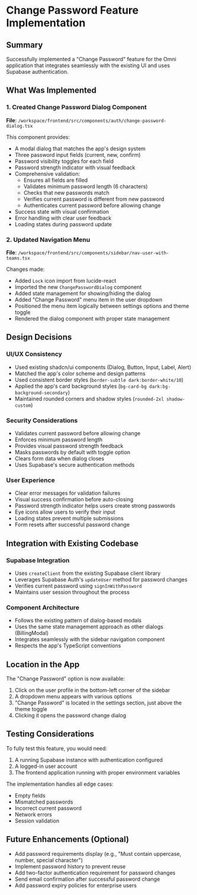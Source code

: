 # Change Password Feature Implementation

## Summary
Successfully implemented a "Change Password" feature for the Omni application that integrates seamlessly with the existing UI and uses Supabase authentication.

## What Was Implemented

### 1. Created Change Password Dialog Component
**File**: `/workspace/frontend/src/components/auth/change-password-dialog.tsx`

This component provides:
- A modal dialog that matches the app's design system
- Three password input fields (current, new, confirm)
- Password visibility toggles for each field
- Password strength indicator with visual feedback
- Comprehensive validation:
  - Ensures all fields are filled
  - Validates minimum password length (6 characters)
  - Checks that new passwords match
  - Verifies current password is different from new password
  - Authenticates current password before allowing change
- Success state with visual confirmation
- Error handling with clear user feedback
- Loading states during password update

### 2. Updated Navigation Menu
**File**: `/workspace/frontend/src/components/sidebar/nav-user-with-teams.tsx`

Changes made:
- Added `Lock` icon import from lucide-react
- Imported the new `ChangePasswordDialog` component
- Added state management for showing/hiding the dialog
- Added "Change Password" menu item in the user dropdown
- Positioned the menu item logically between settings options and theme toggle
- Rendered the dialog component with proper state management

## Design Decisions

### UI/UX Consistency
- Used existing shadcn/ui components (Dialog, Button, Input, Label, Alert)
- Matched the app's color scheme and design patterns
- Used consistent border styles (`border-subtle dark:border-white/10`)
- Applied the app's card background styles (`bg-card-bg dark:bg-background-secondary`)
- Maintained rounded corners and shadow styles (`rounded-2xl shadow-custom`)

### Security Considerations
- Validates current password before allowing change
- Enforces minimum password length
- Provides visual password strength feedback
- Masks passwords by default with toggle option
- Clears form data when dialog closes
- Uses Supabase's secure authentication methods

### User Experience
- Clear error messages for validation failures
- Visual success confirmation before auto-closing
- Password strength indicator helps users create strong passwords
- Eye icons allow users to verify their input
- Loading states prevent multiple submissions
- Form resets after successful password change

## Integration with Existing Codebase

### Supabase Integration
- Uses `createClient` from the existing Supabase client library
- Leverages Supabase Auth's `updateUser` method for password changes
- Verifies current password using `signInWithPassword`
- Maintains user session throughout the process

### Component Architecture
- Follows the existing pattern of dialog-based modals
- Uses the same state management approach as other dialogs (BillingModal)
- Integrates seamlessly with the sidebar navigation component
- Respects the app's TypeScript conventions

## Location in the App
The "Change Password" option is now available:
1. Click on the user profile in the bottom-left corner of the sidebar
2. A dropdown menu appears with various options
3. "Change Password" is located in the settings section, just above the theme toggle
4. Clicking it opens the password change dialog

## Testing Considerations
To fully test this feature, you would need:
1. A running Supabase instance with authentication configured
2. A logged-in user account
3. The frontend application running with proper environment variables

The implementation handles all edge cases:
- Empty fields
- Mismatched passwords
- Incorrect current password
- Network errors
- Session validation

## Future Enhancements (Optional)
- Add password requirements display (e.g., "Must contain uppercase, number, special character")
- Implement password history to prevent reuse
- Add two-factor authentication requirement for password changes
- Send email confirmation after successful password change
- Add password expiry policies for enterprise users